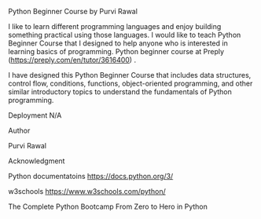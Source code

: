 Python Beginner Course by Purvi Rawal

I like to learn different programming languages and enjoy building something practical using those languages. I would like to teach Python Beginner Course that I designed to help anyone who is interested in learning basics of programming. Python beginner course at Preply (https://preply.com/en/tutor/3616400) .

I have designed this Python Beginner Course that includes data structures, control flow, conditions, functions, object-oriented programming, and other similar introductory topics to understand the fundamentals of Python programming.

Deployment N/A

Author

Purvi Rawal

Acknowledgment

Python documentatoins https://docs.python.org/3/

w3schools  https://www.w3schools.com/python/

The Complete Python Bootcamp From Zero to Hero in Python

